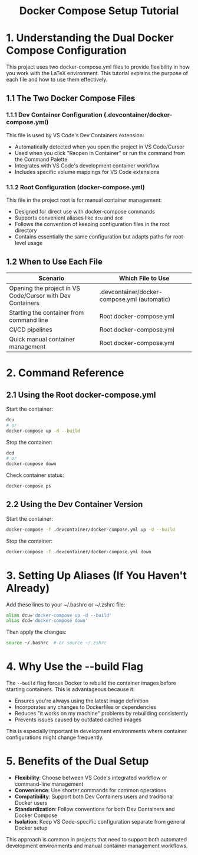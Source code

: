 <h1 align="center">Docker Compose Setup Tutorial</h1>

# 1. Understanding the Dual Docker Compose Configuration

This project uses two docker-compose.yml files to provide flexibility in how you work with the LaTeX environment. This tutorial explains the purpose of each file and how to use them effectively.

## 1.1 The Two Docker Compose Files

### 1.1.1 Dev Container Configuration (.devcontainer/docker-compose.yml)

This file is used by VS Code's Dev Containers extension:
- Automatically detected when you open the project in VS Code/Cursor
- Used when you click "Reopen in Container" or run the command from the Command Palette
- Integrates with VS Code's development container workflow
- Includes specific volume mappings for VS Code extensions

### 1.1.2 Root Configuration (docker-compose.yml)

This file in the project root is for manual container management:
- Designed for direct use with docker-compose commands
- Supports convenient aliases like `dcu` and `dcd`
- Follows the convention of keeping configuration files in the root directory
- Contains essentially the same configuration but adapts paths for root-level usage

## 1.2 When to Use Each File

| Scenario | Which File to Use |
|----------|-------------------|
| Opening the project in VS Code/Cursor with Dev Containers | .devcontainer/docker-compose.yml (automatic) |
| Starting the container from command line | Root docker-compose.yml |
| CI/CD pipelines | Root docker-compose.yml |
| Quick manual container management | Root docker-compose.yml |

# 2. Command Reference

## 2.1 Using the Root docker-compose.yml

Start the container:
```bash
dcu
# or
docker-compose up -d --build
```

Stop the container:
```bash
dcd  
# or
docker-compose down
```

Check container status:
```bash
docker-compose ps
```

## 2.2 Using the Dev Container Version

Start the container:
```bash
docker-compose -f .devcontainer/docker-compose.yml up -d --build
```

Stop the container:
```bash
docker-compose -f .devcontainer/docker-compose.yml down
```

# 3. Setting Up Aliases (If You Haven't Already)

Add these lines to your ~/.bashrc or ~/.zshrc file:
```bash
alias dcu='docker-compose up -d --build'
alias dcd='docker-compose down'
```

Then apply the changes:
```bash
source ~/.bashrc  # or source ~/.zshrc
```

# 4. Why Use the --build Flag

The `--build` flag forces Docker to rebuild the container images before starting containers. This is advantageous because it:

- Ensures you're always using the latest image definition
- Incorporates any changes to Dockerfiles or dependencies
- Reduces "it works on my machine" problems by rebuilding consistently
- Prevents issues caused by outdated cached images

This is especially important in development environments where container configurations might change frequently.

# 5. Benefits of the Dual Setup

- **Flexibility**: Choose between VS Code's integrated workflow or command-line management
- **Convenience**: Use shorter commands for common operations
- **Compatibility**: Support both Dev Containers users and traditional Docker users
- **Standardization**: Follow conventions for both Dev Containers and Docker Compose
- **Isolation**: Keep VS Code-specific configuration separate from general Docker setup

This approach is common in projects that need to support both automated development environments and manual container management workflows. 